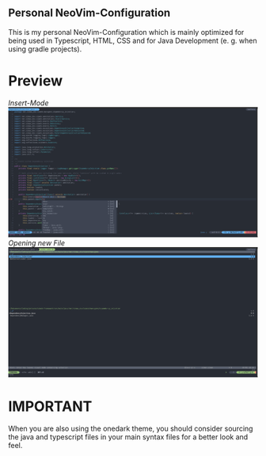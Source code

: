 ## Personal NeoVim-Configuration
This is my personal NeoVim-Configuration which is mainly optimized for being used in Typescript, HTML, CSS and for Java Development (e. g. when using gradle projects).

# Preview
*Insert-Mode*
![Insert Mode Image](https://github.com/CodingWithSimax/nvim-configuration/blob/main/preview/preview1.png?raw=true)
*Opening new File*
![Opening new File Image](https://github.com/CodingWithSimax/nvim-configuration/blob/main/preview/preview2.png?raw=true)

# IMPORTANT
When you are also using the onedark theme, you should consider sourcing the java and typescript files in your main syntax files for a better look and feel.
